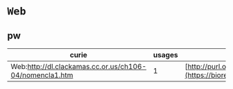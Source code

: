 # `Web`

## pw

| curie                                                   |   usages | nodes                                                                                                         |
|---------------------------------------------------------|----------|---------------------------------------------------------------------------------------------------------------|
| Web:http://dl.clackamas.cc.or.us/ch106-04/nomencla1.htm |        1 | [http://purl.obolibrary.org/obo/PW:0000064](https://bioregistry.io/http://purl.obolibrary.org/obo/PW:0000064) |
